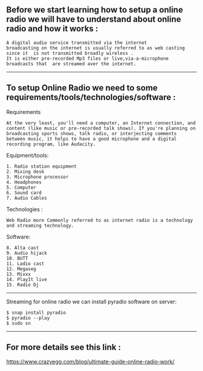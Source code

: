 ## Before we start learning how to setup a online radio we will have to understand about online radio and how it works :
```
A digital audio service transmitted via the internet 
broadcasting on the internet is usually referred to as web casting since it  is not transmitted broadly wireless .
It is either pre-recorded Mp3 files or live,via-a-microphone broadcasts that  are streamed aver the internet.
```
***
## To setup Online Radio we need to some requirements/tools/technologies/software :
Requirements
```
At the very least, you'll need a computer, an Internet connection, and content (like music or pre-recorded talk shows). If you're planning on broadcasting sports shows, talk radio, or interjecting comments between music, it helps to have a good microphone and a digital recording program, like Audacity.
```
Equipment/tools:
```
1. Radio station equipment
2. Mixing desk
3. Microphone processor
4. Headphones
5. Computer
6. Sound card
7. Audio Cables
```
Technologies :
```
Web Radio more Commonly referred to as internet radio is a technology and streaming technology.
```
Software:
```
8. Alta cast
9. Audio hijack
10. BUTT
11. Ladio cast
12. Megaseg
13. Mixxx
14. PlayIt live
15. Radio Dj
```
***
Streaming for online radio we can install pyradio software on server:
```
$ snap install pyradio
$ pyradio --play
$ sudo sn
```
***
## For more details see this link :
https://www.crazyegg.com/blog/ultimate-guide-online-radio-work/

<!--stackedit_data:
eyJoaXN0b3J5IjpbNTE3NzI3NjgwLDEzNjQwMjcxNjksNjY2ND
YyNDUyLC02OTc0OTY5MThdfQ==
-->